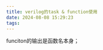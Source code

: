 ```yaml
---
title: verilog的task & function使用
date: 2024-08-08 15:29:23
tags:
---
```






funciton的输出是函数名本身；




